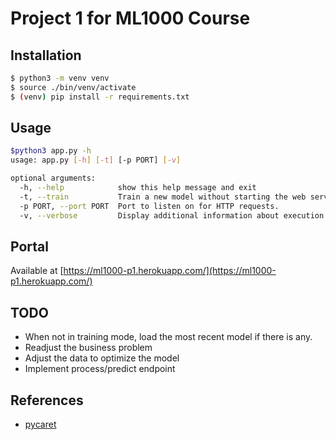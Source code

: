 # Project 1 for ML1000 Course

## Installation

```sh
$ python3 -m venv venv
$ source ./bin/venv/activate
$ (venv) pip install -r requirements.txt
```

## Usage

```sh
$python3 app.py -h
usage: app.py [-h] [-t] [-p PORT] [-v]

optional arguments:
  -h, --help            show this help message and exit
  -t, --train           Train a new model without starting the web server.
  -p PORT, --port PORT  Port to listen on for HTTP requests.
  -v, --verbose         Display additional information about execution.
```

## Portal

Available at [https://ml1000-p1.herokuapp.com/](https://ml1000-p1.herokuapp.com/)

## TODO

* When not in training mode, load the most recent model if there is any.
* Readjust the business problem
* Adjust the data to optimize the model
* Implement process/predict endpoint

## References

* [pycaret](https://pycaret.gitbook.io/docs/)